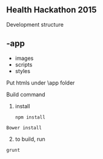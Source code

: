 ## Health Hackathon 2015

Development structure

 -app
   - 
   - images 
   - scripts
   - styles
   
   
Put htmls under \app folder

  Build command

1. install 

   `npm install`
 
  `Bower install`

2. to build, run 

 `grunt`
  